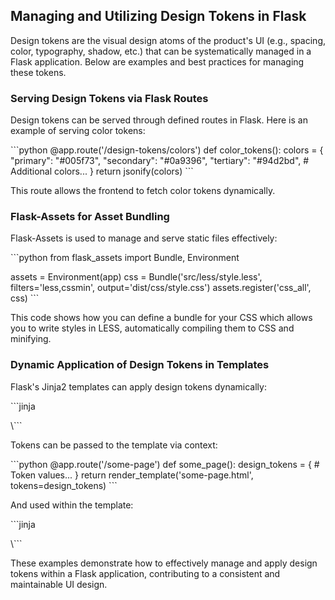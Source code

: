 ## Managing and Utilizing Design Tokens in Flask

Design tokens are the visual design atoms of the product's UI (e.g., spacing, color, typography, shadow, etc.) that can be systematically managed in a Flask application. Below are examples and best practices for managing these tokens.

### Serving Design Tokens via Flask Routes

Design tokens can be served through defined routes in Flask. Here is an example of serving color tokens:

\```python
@app.route('/design-tokens/colors')
def color_tokens():
    colors = {
        "primary": "#005f73",
        "secondary": "#0a9396",
        "tertiary": "#94d2bd",
        # Additional colors...
    }
    return jsonify(colors)
\```

This route allows the frontend to fetch color tokens dynamically.

### Flask-Assets for Asset Bundling

Flask-Assets is used to manage and serve static files effectively:

\```python
from flask_assets import Bundle, Environment

assets = Environment(app)
css = Bundle('src/less/style.less', filters='less,cssmin', output='dist/css/style.css')
assets.register('css_all', css)
\```
  
This code shows how you can define a bundle for your CSS which allows you to write styles in LESS, automatically compiling them to CSS and minifying.

### Dynamic Application of Design Tokens in Templates

Flask's Jinja2 templates can apply design tokens dynamically:

\```jinja
<link rel="stylesheet" href="{{ url_for('static', filename='css/style.css') }}">
\```

Tokens can be passed to the template via context:

\```python
@app.route('/some-page')
def some_page():
    design_tokens = {
        # Token values...
    }
    return render_template('some-page.html', tokens=design_tokens)
\```

And used within the template:

\```jinja
<div style="color: {{ tokens['primary-color'] }};">
  <!-- Content -->
</div>
\```

These examples demonstrate how to effectively manage and apply design tokens within a Flask application, contributing to a consistent and maintainable UI design.